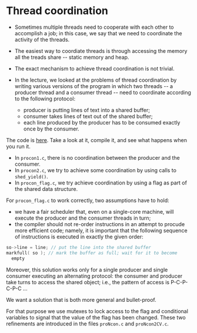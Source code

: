 # Thread coordination

- Sometimes multiple threads need to cooperate with each other to
  accomplish a job; in this case, we say that we need to coordinate
  the activity of the threads.
  
- The easiest way to coordiate threads is through accessing the memory
  all the treads share -- static memory and heap.

- The exact mechanism to achieve thread coordination is not trivial.

- In the lecture, we looked at the problems of thread coordination by
  writing various versions of the program in which two threads -- a
  producer thread and a consumer thread -- need to coordinate
  according to the following protocol:
  - producer is putting lines of text into a shared buffer;
  - consumer takes lines of text out of the shared buffer;
  - each line produced by the producer has to be consumed exactly once
    by the consumer.

The code is
[here](https://github.com/WITS-COMS2001/lecture-code/tree/master/lecture07). Take
a look at it, compile it, and see what happens when you run it.
- In `procon1.c`, there is no coordination between the producer and the
  consumer.
- In `procon2.c`, we try to achieve some coordination by using calls
  to `shed_yield()`.
- In `procon_flag.c`, we try achieve coordination by using a flag as
  part of the shared data structure.


For `procon_flag.c` to work correctly, two assumptions have to hold:

- we have a fair scheduler that, even on a single-core machine, will
  execute the producer and the consumer threads in turn;
- the compiler should not re-order instructions in an attempt to
  procude more efficient code; namely, it is important that the
  following sequence of instructions is executed in exactly the given
  order:
```c
so->line = line; // put the line into the shared buffer
markfull( so ); // mark the buffer as full; wait for it to become
  empty
```

Moreover, this solution works only for a single producer and single
consumer executing an alternating protocol: the consumer and producer
take turns to access the shared object; i.e., the pattern of access is
P-C-P-C-P-C ...

We want a solution that is both more general and bullet-proof.

For that purpose we use mutexes to lock access to the flag and
conditional variables to signal that the value of the flag has been
changed.  These two refinements are introduced in the files
`proNcon.c` and `proNcon2CV.c`.
